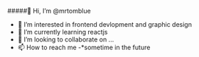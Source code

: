 #####👋 Hi, I’m @mrtomblue
- 👀 I’m interested in frontend devlopment and graphic design
- 🌱 I’m currently learning reactjs
- 💞️ I’m looking to collaborate on ...
- 📫 How to reach me 
    -*sometime in the future

<!---
mrtomblue/mrtomblue is a ✨ special ✨ repository because its `README.md` (this file) appears on your GitHub profile.
You can click the Preview link to take a look at your changes.
--->

